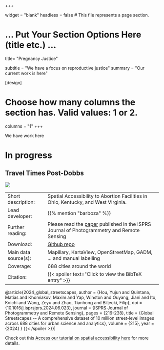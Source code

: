 +++

widget = "blank"
headless = false  # This file represents a page section.

# ... Put Your Section Options Here (title etc.) ...
title= "Pregnancy Justice"

subtitle = "We have a focus on reproductive justice"
summary = "Our current work is here"


[design]
  # Choose how many columns the section has. Valid values: 1 or 2.
  columns = "1"
+++ 

We have work here

# In progress

## Travel Times Post-Dobbs

![](global-streetscapes.jpg)

| | |
| ------------------| ------------------------------ |
| Short description: | Spatial Accessibility to Abortion Facilities in Ohio, Kentucky, and West Virginia. |
| Lead developer: | {{% mention "barboza" %}} |
| Further reading: | Please read the [paper](https://doi.org/10.1016/j.isprsjprs.2024.06.023) published in the ISPRS Journal of Photogrammetry and Remote Sensing |
| Download: | [<i class="fab fa-github"></i> Github repo](https://github.com/ualsg/global-streetscapes) |
| Main data source(s): | Mapillary, KartaView, OpenStreetMap, GADM, ... and manual labelling |
| Coverage: | 688 cities around the world | 
| Citation: | {{< spoiler text="Click to view the BibTeX entry" >}}
@article{2024_global_streetscapes,
 author = {Hou, Yujun and Quintana, Matias and Khomiakov, Maxim and Yap, Winston and Ouyang, Jiani and Ito, Koichi and Wang, Zeyu and Zhao, Tianhong and Biljecki, Filip},
 doi = {10.1016/j.isprsjprs.2024.06.023},
 journal = {ISPRS Journal of Photogrammetry and Remote Sensing},
 pages = {216-238},
 title = {Global Streetscapes -- A comprehensive dataset of 10 million street-level images across 688 cities for urban science and analytics},
 volume = {215},
 year = {2024}
}
{{< /spoiler >}}|

Check out this [Access our tutorial on spatial accessibility here](/lab/markdown/spatialaccess.html) for more details.

